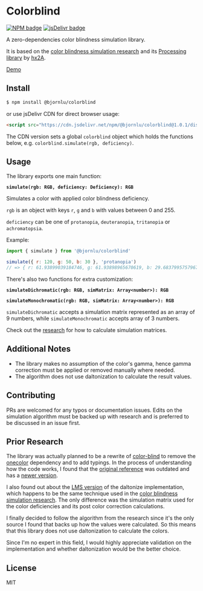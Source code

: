 # Colorblind

[![NPM badge](https://img.shields.io/npm/v/@bjornlu/colorblind)](https://www.npmjs.com/package/@bjornlu/colorblind)
[![jsDelivr badge](https://data.jsdelivr.com/v1/package/npm/@bjornlu/colorblind/badge)](https://www.jsdelivr.com/package/npm/@bjornlu/colorblind)

A zero-dependencies color blindness simulation library.

It is based on the [color blindness simulation research](https://ixora.io/projects/colorblindness/color-blindness-simulation-research/) and its [Processing library](https://github.com/hx2A/ColorBlindness) by [hx2A](https://github.com/hx2A).

[Demo](https://bluwy.github.io/colorblind)

## Install

```bash
$ npm install @bjornlu/colorblind
```

or use jsDelivr CDN for direct browser usage:

```html
<script src="https://cdn.jsdelivr.net/npm/@bjornlu/colorblind@1.0.1/dist/colorblind.min.js"></script>
```

The CDN version sets a global `colorblind` object which holds the functions below, e.g. `colorblind.simulate(rgb, deficiency)`.

## Usage

The library exports one main function:

**`simulate(rgb: RGB, deficiency: Deficiency): RGB`**

Simulates a color with applied color blindness deficiency.

`rgb` is an object with keys `r`, `g` and `b` with values between 0 and 255.

`deficiency` can be one of `protanopia`, `deuteranopia`, `tritanopia` or `achromatopsia`.

Example:

```js
import { simulate } from '@bjornlu/colorblind'

simulate({ r: 120, g: 50, b: 30 }, 'protanopia')
// => { r: 61.93899039184746, g: 61.93898965670619, b: 29.683799575796723 }
```

There's also two functions for extra customization:

**`simulateDichromatic(rgb: RGB, simMatrix: Array<number>): RGB`**

**`simulateMonochromatic(rgb: RGB, simMatrix: Array<number>): RGB`**

`simulateDichromatic` accepts a simulation matrix represented as an array of 9 numbers, while `simulateMonochromatic` accepts array of 3 numbers.

Check out the [research](https://ixora.io/projects/colorblindness/color-blindness-simulation-research/) for how to calculate simulation matrices.

## Additional Notes

- The library makes no assumption of the color's gamma, hence gamma correction must be applied or removed manually where needed.
- The algorithm does not use daltonization to calculate the result values.

## Contributing

PRs are welcomed for any typos or documentation issues. Edits on the simulation algorithm must be backed up with research and is preferred to be discussed in an issue first.

## Prior Research

The library was actually planned to be a rewrite of [color-blind](https://github.com/skratchdot/color-blind) to remove the [onecolor](https://github.com/One-com/one-color) dependency and to add typings. In the process of understanding how the code works, I found that the [original reference](https://galactic.ink/sphere/js/Color.Blind.js) was outdated and has a [newer version](https://galactic.ink/labs/Color-Vision/Javascript/Color.Vision.Simulate.js).

I also found out about the [LMS version](https://galactic.ink/labs/Color-Vision/Javascript/Color.Vision.Daltonize.js) of the daltonize implementation, which happens to be the same technique used in the [color blindness simulation research](https://ixora.io/projects/colorblindness/color-blindness-simulation-research/). The only difference was the simulation matrix used for the color deficiencies and its post color correction calculations.

I finally decided to follow the algorithm from the research since it's the only source I found that backs up how the values were calculated. So this means that this library does not use daltonization to calculate the colors.

Since I'm no expert in this field, I would highly appreciate validation on the implementation and whether daltonization would be the better choice.

## License

MIT
